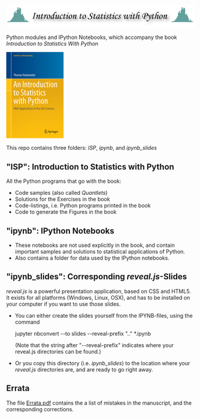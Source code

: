 ![Title](pictures/statsIntro.png)

Python modules and IPython Notebooks, which accompany the book *Introduction to Statistics With Python*

![Cover](pictures/cover.jpg)

This repo contains three folders: *ISP*, *ipynb*, and *ipynb_slides*


## "ISP": Introduction to Statistics with Python
All the Python programs that go with the book:
- Code samples (also called *Quantlets*)
- Solutions for the Exercises in the book
- Code-listings, i.e. Python programs printed in the book
- Code to generate the Figures in the book

## "ipynb": IPython Notebooks
- These notebooks are not used explicitly in the book, and contain
  important samples and solutions to statistical applications of Python.
- Also contains a folder for data used by the IPython notebooks.

## "ipynb_slides": Corresponding *reveal.js*-Slides
*reveal.js* is a powerful presentation application, based on CSS and HTML5.
It exists for all platforms (Windows, Linux, OSX), and has to be installed
on your computer if you want to use those slides.
- You can either create the slides yourself from the IPYNB-files, using the
  command 

    jupyter nbconvert --to slides --reveal-prefix ".." *.ipynb 

  (Note that the string after "--reveal-prefix" indicates where your
  reveal.js directories can be found.)
- Or you copy this directory (i.e. *ipynb_slides*) to the location where
  your *reveal.js* directories are, and are ready to go right away.

## Errata
The file [Errata.pdf](Errata.pdf) contains the a list of mistakes in the manuscript, and
the corresponding corrections.
